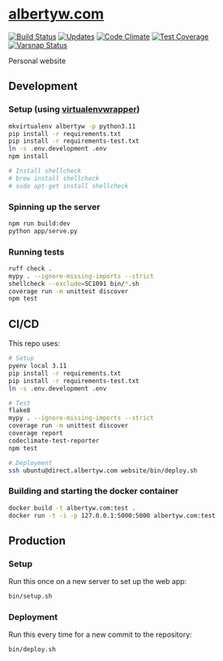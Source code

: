 # [albertyw.com](https://www.albertyw.com)

[![Build Status](https://drone.albertyw.com/api/badges/albertyw/albertyw.com/status.svg)](https://drone.albertyw.com/albertyw/albertyw.com)
[![Updates](https://pyup.io/repos/github/albertyw/albertyw.com/shield.svg)](https://pyup.io/repos/github/albertyw/albertyw.com/)
[![Code Climate](https://codeclimate.com/github/albertyw/albertyw.com/badges/gpa.svg)](https://codeclimate.com/github/albertyw/albertyw.com)
[![Test Coverage](https://api.codeclimate.com/v1/badges/a41593e78d63ae7ec7d6/test_coverage)](https://codeclimate.com/github/albertyw/albertyw.com/test_coverage)
[![Varsnap Status](https://www.varsnap.com/project/6bf37bef-44a3-4c93-947b-47a21f2d3f3a/varsnap_badge.svg)](https://www.varsnap.com/project/6bf37bef-44a3-4c93-947b-47a21f2d3f3a/)

Personal website

## Development

### Setup (using [virtualenvwrapper](https://virtualenvwrapper.readthedocs.io/en/latest/))

```bash
mkvirtualenv albertyw -p python3.11
pip install -r requirements.txt
pip install -r requirements-test.txt
ln -s .env.development .env
npm install

# Install shellcheck
# brew install shellcheck
# sudo apt-get install shellcheck
```

### Spinning up the server

```bash
npm run build:dev
python app/serve.py
```

### Running tests

```bash
ruff check .
mypy . --ignore-missing-imports --strict
shellcheck --exclude=SC1091 bin/*.sh
coverage run -m unittest discover
npm test
```

## CI/CD

This repo uses:

```bash
# Setup
pyenv local 3.11
pip install -r requirements.txt
pip install -r requirements-test.txt
ln -s .env.development .env

# Test
flake8
mypy . --ignore-missing-imports --strict
coverage run -m unittest discover
coverage report
codeclimate-test-reporter
npm test

# Deployment
ssh ubuntu@direct.albertyw.com website/bin/deploy.sh
```

### Building and starting the docker container

```bash
docker build -t albertyw.com:test .
docker run -t -i -p 127.0.0.1:5000:5000 albertyw.com:test
```

## Production

### Setup

Run this once on a new server to set up the web app:

```bash
bin/setup.sh
```

### Deployment

Run this every time for a new commit to the repository:

```bash
bin/deploy.sh
```
